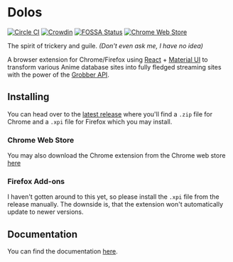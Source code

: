 # Dolos
[![Circle CI][circleci-shield]][circleci-url]
[![Crowdin][crowdin-shield]][crowdin-url]
[![FOSSA Status][fossa-shield]][fossa-url]
[![Chrome Web Store][chrome-shield]][chrome-download]

The spirit of trickery and guile. *(Don't even ask me, I have no idea)*

A browser extension for Chrome/Firefox using [React] + [Material UI][material-ui] to
transform various Anime database sites into fully fledged streaming
sites with the power of the [Grobber API][grobber-repository].

## Installing
You can head over to the [latest release][latest-release] where you'll find
a `.zip` file for Chrome and a `.xpi` file for Firefox which you may install.

### Chrome Web Store
You may also download the Chrome extension from the Chrome web store [here][chrome-download]

### Firefox Add-ons
I haven't gotten around to this yet, so please install the `.xpi` file from the release manually.
The downside is, that the extension won't automatically update to newer versions.

## Documentation
You can find the documentation [here][dolos-docs].


[dolos-docs]: https://myanimestream.github.io/dolos/docs/

[react]: https://reactjs.org/
[material-ui]: https://material-ui.com/
[grobber-repository]: https://github.com/MyAnimeStream/grobber

[latest-release]: https://github.com/MyAnimeStream/dolos/releases/latest
[chrome-download]: https://chrome.google.com/webstore/detail/myanimestream/keocjanldkcmlfimikagifcggihmblmf

[circleci-shield]: https://circleci.com/gh/MyAnimeStream/dolos.svg?style=svg
[circleci-url]: https://circleci.com/gh/MyAnimeStream/dolos
[crowdin-url]: https://crowdin.com/project/dolos
[crowdin-shield]: https://d322cqt584bo4o.cloudfront.net/dolos/localized.svg
[fossa-shield]: https://app.fossa.io/api/projects/git%2Bgithub.com%2FMyAnimeStream%2Fdolos.svg?type=shield
[fossa-url]: https://app.fossa.io/projects/git%2Bgithub.com%2FMyAnimeStream%2Fdolos

[chrome-shield]: https://img.shields.io/chrome-web-store/v/keocjanldkcmlfimikagifcggihmblmf.svg